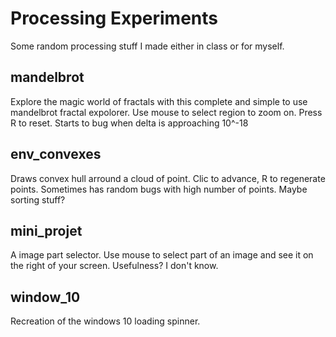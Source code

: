 # Processing Experiments

Some random processing stuff I made either in class or for myself.

## mandelbrot
Explore the magic world of fractals with this complete and simple to use mandelbrot fractal expolorer.
Use mouse to select region to zoom on. Press R to reset.
Starts to bug when delta is approaching 10^-18

## env_convexes
Draws convex hull arround a cloud of point.
Clic to advance, R to regenerate points.
Sometimes has random bugs with high number of points. Maybe sorting stuff?

## mini_projet
A image part selector. Use mouse to select part of an image and see it on the right of your screen.
Usefulness? I don't know.

## window_10
Recreation of the windows 10 loading spinner.
